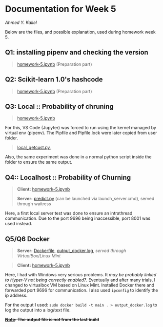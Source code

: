 # Documentation for Week 5
*Ahmed Y. Kallel*

Below are the files, and possible explanation, used during homework week 5.

## Q1: installing pipenv and checking the version
> [homework-5.ipynb](homework-5.ipynb) (Preparation part)

## Q2: Scikit-learn 1.0's hashcode 
> [homework-5.ipynb](homework-5.ipynb) (Preparation part)

## Q3: Local :: Probability of chruning
> [homework-5.ipynb](homework-5.ipynb)

For this, VS Code (Jupyter) was forced to run using the kernel managed by virtual env (pipenv). The Pipfile and Pipfile.lock were later copied from user folder.


> [local_getcust.py](local_getcust.py),

Also, the same experiment was done in a normal python script inside the folder to ensure the same output.

## Q4:: Localhost :: Probability of Churning
> **Client:** [homework-5.ipynb](homework-5.ipynb)
> 
> **Server:** [predict.py](predict.py) (can be launched via launch_server.cmd), served through waitress

Here, a first local server test was done to ensure an intrathread communication. Due to the port 9696 being inaccessible, port 8001 was used instead.


## Q5/Q6 Docker
> **Server:** [Dockerfile](Dockerfile), [output_docker.log](output_docker.log), *served through VirtualBox/Linux Mint*

> **Client:** [homework-5.ipynb](homework-5.ipynb)

Here, I had with Windows very serious problems. It *may be probably linked to Hyper-V not being correctly enabled?*. Eventually and after many trials, I changed to virtualbox VM based on Linux Mint. Installed Docker there and forwarded port 9696 for communication. I also used `ipconfig` to identify the ip address. 

For the output I used:
`sudo docker build -t main . > output_docker.log` to log the output into a log/text file.

~~**<ins>Note</ins>: The output file is not from the last build**~~
